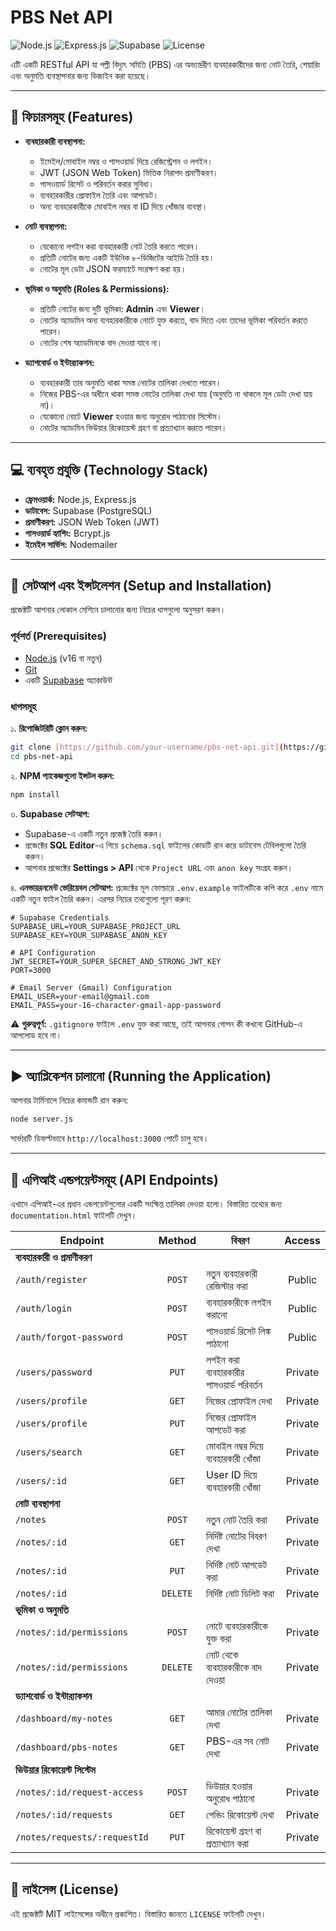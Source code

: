 # PBS Net API

![Node.js](https://img.shields.io/badge/Node.js-18.x-green) ![Express.js](https://img.shields.io/badge/Express.js-4.x-blue) ![Supabase](https://img.shields.io/badge/Supabase-PostgreSQL-brightgreen) ![License](https://img.shields.io/badge/License-MIT-yellow)

এটি একটি RESTful API যা পল্লী বিদ্যুৎ সমিতি (PBS) এর অভ্যন্তরীণ ব্যবহারকারীদের জন্য নোট তৈরি, শেয়ারিং এবং অনুমতি ব্যবস্থাপনার জন্য ডিজাইন করা হয়েছে।

---

## 🚀 ফিচারসমূহ (Features)

* **ব্যবহারকারী ব্যবস্থাপনা:**
    * ইমেইল/মোবাইল নম্বর ও পাসওয়ার্ড দিয়ে রেজিস্ট্রেশন ও লগইন।
    * JWT (JSON Web Token) ভিত্তিক নিরাপদ প্রমাণীকরণ।
    * পাসওয়ার্ড রিসেট ও পরিবর্তন করার সুবিধা।
    * ব্যবহারকারীর প্রোফাইল তৈরি এবং আপডেট।
    * অন্য ব্যবহারকারীকে মোবাইল নম্বর বা ID দিয়ে খোঁজার ব্যবস্থা।

* **নোট ব্যবস্থাপনা:**
    * যেকোনো লগইন করা ব্যবহারকারী নোট তৈরি করতে পারেন।
    * প্রতিটি নোটের জন্য একটি ইউনিক ৮-ডিজিটের আইডি তৈরি হয়।
    * নোটের মূল ডেটা JSON ফরম্যাটে সংরক্ষণ করা হয়।

* **ভূমিকা ও অনুমতি (Roles & Permissions):**
    * প্রতিটি নোটের জন্য দুটি ভূমিকা: **Admin** এবং **Viewer**।
    * নোটের অ্যাডমিন অন্য ব্যবহারকারীকে নোটে যুক্ত করতে, বাদ দিতে এবং তাদের ভূমিকা পরিবর্তন করতে পারেন।
    * নোটের শেষ অ্যাডমিনকে বাদ দেওয়া যাবে না।

* **ড্যাশবোর্ড ও ইন্টার‍্যাকশন:**
    * ব্যবহারকারী তার অনুমতি থাকা সমস্ত নোটের তালিকা দেখতে পারেন।
    * নিজের PBS-এর অধীনে থাকা সমস্ত নোটের তালিকা দেখা যায় (অনুমতি না থাকলে মূল ডেটা দেখা যায় না)।
    * যেকোনো নোটে **Viewer** হওয়ার জন্য অনুরোধ পাঠানোর সিস্টেম।
    * নোটের অ্যাডমিন ভিউয়ার রিকোয়েস্ট গ্রহণ বা প্রত্যাখ্যান করতে পারেন।

---

## 💻 ব্যবহৃত প্রযুক্তি (Technology Stack)

* **ফ্রেমওয়ার্ক:** Node.js, Express.js
* **ডাটাবেস:** Supabase (PostgreSQL)
* **প্রমাণীকরণ:** JSON Web Token (JWT)
* **পাসওয়ার্ড হ্যাশিং:** Bcrypt.js
* **ইমেইল সার্ভিস:** Nodemailer

---

## 🔧 সেটআপ এবং ইন্সটলেশন (Setup and Installation)

প্রজেক্টটি আপনার লোকাল মেশিনে চালানোর জন্য নিচের ধাপগুলো অনুসরণ করুন।

### পূর্বশর্ত (Prerequisites)
* [Node.js](https://nodejs.org/) (v16 বা নতুন)
* [Git](https://git-scm.com/)
* একটি [Supabase](https://supabase.com/) অ্যাকাউন্ট

### ধাপসমূহ

১. **রিপোজিটরিটি ক্লোন করুন:**
   ```bash
   git clone [https://github.com/your-username/pbs-net-api.git](https://github.com/your-username/pbs-net-api.git)
   cd pbs-net-api
   ```

২. **NPM প্যাকেজগুলো ইন্সটল করুন:**
   ```bash
   npm install
   ```

৩. **Supabase সেটআপ:**
   * Supabase-এ একটি নতুন প্রজেক্ট তৈরি করুন।
   * প্রজেক্টের **SQL Editor**-এ গিয়ে `schema.sql` ফাইলের কোডটি রান করে ডাটাবেস টেবিলগুলো তৈরি করুন।
   * আপনার প্রজেক্টের **Settings > API** থেকে `Project URL` এবং `anon key` সংগ্রহ করুন।

৪. **এনভায়রনমেন্ট ভেরিয়েবল সেটআপ:**
   প্রজেক্টের মূল ফোল্ডারে `.env.example` ফাইলটিকে কপি করে `.env` নামে একটি নতুন ফাইল তৈরি করুন। এরপর নিচের তথ্যগুলো পূরণ করুন:

   ```env
   # Supabase Credentials
   SUPABASE_URL=YOUR_SUPABASE_PROJECT_URL
   SUPABASE_KEY=YOUR_SUPABASE_ANON_KEY

   # API Configuration
   JWT_SECRET=YOUR_SUPER_SECRET_AND_STRONG_JWT_KEY
   PORT=3000

   # Email Server (Gmail) Configuration
   EMAIL_USER=your-email@gmail.com
   EMAIL_PASS=your-16-character-gmail-app-password
   ```
   ⚠️ **গুরুত্বপূর্ণ:** `.gitignore` ফাইলে `.env` যুক্ত করা আছে, তাই আপনার গোপন কী কখনো GitHub-এ আপলোড হবে না।

---

## ▶️ অ্যাপ্লিকেশন চালানো (Running the Application)

আপনার টার্মিনালে নিচের কমান্ডটি রান করুন:
```bash
node server.js
```
সার্ভারটি ডিফল্টভাবে `http://localhost:3000` পোর্টে চালু হবে।

---

## 🔗 এপিআই এন্ডপয়েন্টসমূহ (API Endpoints)

এখানে এপিআই-এর প্রধান এন্ডপয়েন্টগুলোর একটি সংক্ষিপ্ত তালিকা দেওয়া হলো। বিস্তারিত তথ্যের জন্য `documentation.html` ফাইলটি দেখুন।

| Endpoint                        | Method | বিবরণ                                   | Access  |
| ------------------------------- | :----: | ---------------------------------------- | :-----: |
| **ব্যবহারকারী ও প্রমাণীকরণ** |        |                                          |         |
| `/auth/register`                | `POST` | নতুন ব্যবহারকারী রেজিস্টার করা             | Public  |
| `/auth/login`                   | `POST` | ব্যবহারকারীকে লগইন করানো                 | Public  |
| `/auth/forgot-password`         | `POST` | পাসওয়ার্ড রিসেট লিঙ্ক পাঠানো            | Public  |
| `/users/password`               | `PUT`  | লগইন করা ব্যবহারকারীর পাসওয়ার্ড পরিবর্তন | Private |
| `/users/profile`                | `GET`  | নিজের প্রোফাইল দেখা                     | Private |
| `/users/profile`                | `PUT`  | নিজের প্রোফাইল আপডেট করা                | Private |
| `/users/search`                 | `GET`  | মোবাইল নম্বর দিয়ে ব্যবহারকারী খোঁজা     | Private |
| `/users/:id`                    | `GET`  | User ID দিয়ে ব্যবহারকারী খোঁজা           | Private |
| **নোট ব্যবস্থাপনা** |        |                                          |         |
| `/notes`                        | `POST` | নতুন নোট তৈরি করা                       | Private |
| `/notes/:id`                    | `GET`  | নির্দিষ্ট নোটের বিবরণ দেখা              | Private |
| `/notes/:id`                    | `PUT`  | নির্দিষ্ট নোট আপডেট করা                  | Private |
| `/notes/:id`                    | `DELETE`| নির্দিষ্ট নোট ডিলিট করা                   | Private |
| **ভূমিকা ও অনুমতি** |        |                                          |         |
| `/notes/:id/permissions`        | `POST` | নোটে ব্যবহারকারীকে যুক্ত করা              | Private |
| `/notes/:id/permissions`        | `DELETE`| নোট থেকে ব্যবহারকারীকে বাদ দেওয়া         | Private |
| **ড্যাশবোর্ড ও ইন্টার‍্যাকশন** |        |                                          |         |
| `/dashboard/my-notes`           | `GET`  | আমার নোটের তালিকা দেখা                  | Private |
| `/dashboard/pbs-notes`          | `GET`  | PBS-এর সব নোট দেখা                      | Private |
| **ভিউয়ার রিকোয়েস্ট সিস্টেম** |        |                                          |         |
| `/notes/:id/request-access`     | `POST` | ভিউয়ার হওয়ার অনুরোধ পাঠানো            | Private |
| `/notes/:id/requests`           | `GET`  | পেন্ডিং রিকোয়েস্ট দেখা                  | Private |
| `/notes/requests/:requestId`    | `PUT`  | রিকোয়েস্ট গ্রহণ বা প্রত্যাখ্যান করা       | Private |

---

## 📜 লাইসেন্স (License)

এই প্রজেক্টটি MIT লাইসেন্সের অধীনে প্রকাশিত। বিস্তারিত জানতে `LICENSE` ফাইলটি দেখুন।